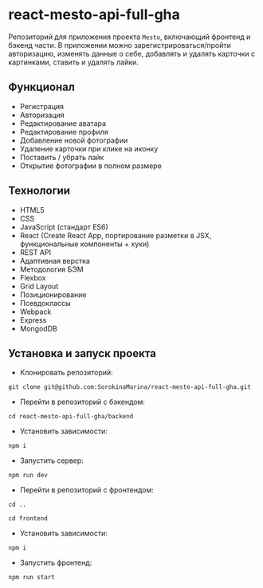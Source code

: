 # react-mesto-api-full-gha
Репозиторий для приложения проекта `Mesto`, включающий фронтенд и бэкенд части. В приложении можно зарегистрироваться/пройти авторизацию, изменять данные о себе, добавлять и удалять карточки с картинками, ставить и удалять лайки. 

## Функционал

* Регистрация
* Авторизация
* Редактирование аватара
* Редактирование профиля
* Добавление новой фотографии
* Удаление карточки при клике на иконку
* Поставить / убрать лайк
* Открытие фотографии в полном размере

## Технологии

* HTML5
* CSS
* JavaScript (стандарт ES6)
* React (Create React App, портирование разметки в JSX, функциональные компоненты + хуки)
* REST API
* Адаптивная верстка
* Методология БЭМ
* Flexbox
* Grid Layout
* Позиционирование
* Псевдоклассы
* Webpack
* Express
* MongodDB

## Установка и запуск проекта

* Клонировать репозиторий:

`git clone git@github.com:SorokinaMarina/react-mesto-api-full-gha.git`

* Перейти в репозиторий с бэкендом:

`cd react-mesto-api-full-gha/backend`

* Установить зависимости:

`npm i`

* Запустить сервер:

`npm run dev`

* Перейти в репозиторий с фронтендом:

`cd ..`

`cd frontend`

* Установить зависимости:

`npm i`

* Запустить фронтенд:

`npm run start`

